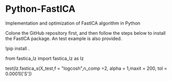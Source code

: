 # Python-FastICA
Implementation and optimization of FastICA algorithm in Python

Colone the GitHub repository first, and then follow the steps below to install the FastICA package. An test example is also provided.

!pip install .

from fastica_lz import fastica_lz as lz

test(lz.fastica_s(X_test,f = "logcosh",n_comp =2, alpha = 1,maxit = 200, tol = 0.0001)['S'])
